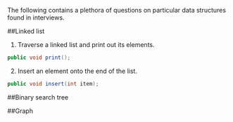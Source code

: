 The following contains a plethora of questions on particular data structures found in interviews.

##Linked list

1. Traverse a linked list and print out its elements.

```java
public void print();
```

2. Insert an element onto the end of the list.

```java
public void insert(int item);
```

##Binary search tree

##Graph
